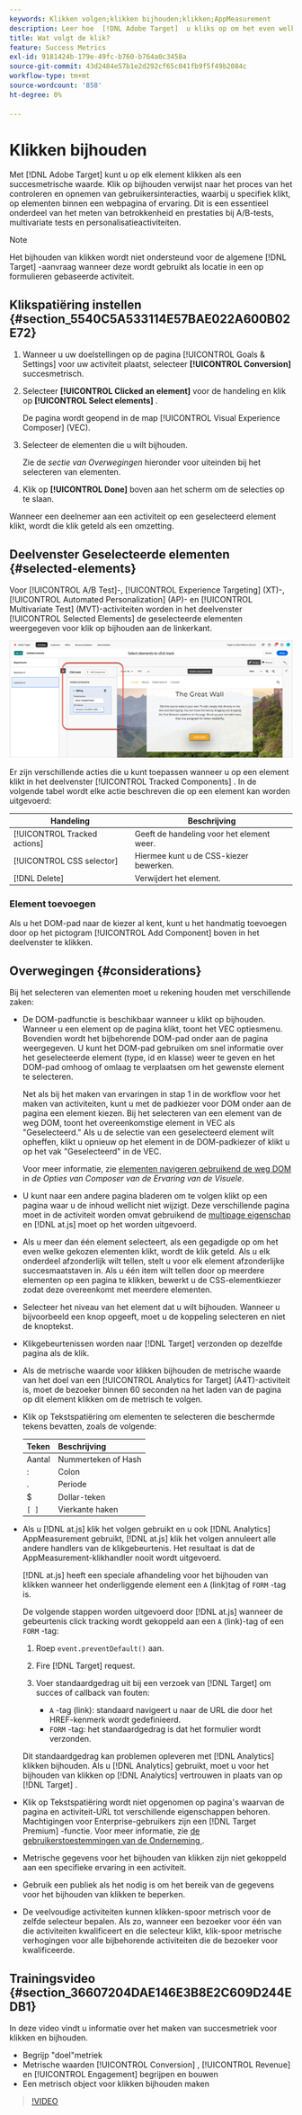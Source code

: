 ```yaml
---
keywords: Klikken volgen;klikken bijhouden;klikken;AppMeasurement
description: Leer hoe  [!DNL Adobe Target]  u kliks op om het even welk element als metrisch succes laat volgen.
title: Wat volgt de klik?
feature: Success Metrics
exl-id: 9181424b-179e-49fc-b760-b764a0c3458a
source-git-commit: 43d2484e57b1e2d292cf65c041fb9f5f49b2084c
workflow-type: tm+mt
source-wordcount: '858'
ht-degree: 0%

---
```


# Klikken bijhouden

Met [!DNL Adobe Target] kunt u op elk element klikken als een succesmetrische waarde. Klik op bijhouden verwijst naar het proces van het controleren en opnemen van gebruikersinteracties, waarbij u specifiek klikt, op elementen binnen een webpagina of ervaring. Dit is een essentieel onderdeel van het meten van betrokkenheid en prestaties bij A/B-tests, multivariate tests en personalisatieactiviteiten.

>[!NOTE]
>
>Het bijhouden van klikken wordt niet ondersteund voor de algemene [!DNL Target] -aanvraag wanneer deze wordt gebruikt als locatie in een op formulieren gebaseerde activiteit.

## Klikspatiëring instellen {#section_5540C5A533114E57BAE022A600B02E72}

1. Wanneer u uw doelstellingen op de pagina [!UICONTROL Goals & Settings] voor uw activiteit plaatst, selecteer **[!UICONTROL Conversion]** succesmetrisch.
1. Selecteer **[!UICONTROL Clicked an element]** voor de handeling en klik op **[!UICONTROL Select elements]** .

   De pagina wordt geopend in de map [!UICONTROL Visual Experience Composer] (VEC).

1. Selecteer de elementen die u wilt bijhouden.

   Zie de *sectie van Overwegingen* hieronder voor uiteinden bij het selecteren van elementen.

1. Klik op **[!UICONTROL Done]** boven aan het scherm om de selecties op te slaan.

Wanneer een deelnemer aan een activiteit op een geselecteerd element klikt, wordt die klik geteld als een omzetting.

## Deelvenster Geselecteerde elementen {#selected-elements}

Voor [!UICONTROL A/B Test]-, [!UICONTROL Experience Targeting] (XT)-, [!UICONTROL Automated Personalization] (AP)- en [!UICONTROL Multivariate Test] (MVT)-activiteiten worden in het deelvenster [!UICONTROL Selected Elements] de geselecteerde elementen weergegeven voor klik op bijhouden aan de linkerkant.

![ Geselecteerde paneel van Elementen ](/help/main/c-activities/r-success-metrics/assets/selected-elements.png)

Er zijn verschillende acties die u kunt toepassen wanneer u op een element klikt in het deelvenster [!UICONTROL Tracked Components] . In de volgende tabel wordt elke actie beschreven die op een element kan worden uitgevoerd:

| Handeling | Beschrijving |
| --- | --- |
| [!UICONTROL Tracked actions] | Geeft de handeling voor het element weer. |
| [!UICONTROL CSS selector] | Hiermee kunt u de CSS-kiezer bewerken. |
| [!DNL Delete] | Verwijdert het element. |

### Element toevoegen

Als u het DOM-pad naar de kiezer al kent, kunt u het handmatig toevoegen door op het pictogram [!UICONTROL Add Component] boven in het deelvenster te klikken.

## Overwegingen {#considerations}

Bij het selecteren van elementen moet u rekening houden met verschillende zaken:

* De DOM-padfunctie is beschikbaar wanneer u klikt op bijhouden. Wanneer u een element op de pagina klikt, toont het VEC optiesmenu. Bovendien wordt het bijbehorende DOM-pad onder aan de pagina weergegeven. U kunt het DOM-pad gebruiken om snel informatie over het geselecteerde element (type, id en klasse) weer te geven en het DOM-pad omhoog of omlaag te verplaatsen om het gewenste element te selecteren.

  Net als bij het maken van ervaringen in stap 1 in de workflow voor het maken van activiteiten, kunt u met de padkiezer voor DOM onder aan de pagina een element kiezen. Bij het selecteren van een element van de weg DOM, toont het overeenkomstige element in VEC als &quot;Geselecteerd.&quot; Als u de selectie van een geselecteerd element wilt opheffen, klikt u opnieuw op het element in de DOM-padkiezer of klikt u op het vak &quot;Geselecteerd&quot; in de VEC.

  Voor meer informatie, zie [ elementen navigeren gebruikend de weg DOM ](/help/main/c-experiences/c-visual-experience-composer/viztarget-options.md#dom-path) in *de Opties van Composer van de Ervaring van de Visuele*.

* U kunt naar een andere pagina bladeren om te volgen klikt op een pagina waar u de inhoud wellicht niet wijzigt. Deze verschillende pagina moet in de activiteit worden omvat gebruikend de [ multipage eigenschap ](/help/main/c-experiences/c-visual-experience-composer/multipage-activity.md#concept_277E096063E14813AC5D8EDFA1D2ED48) en [!DNL at.js] moet op het worden uitgevoerd.
* Als u meer dan één element selecteert, als een gegadigde op om het even welke gekozen elementen klikt, wordt de klik geteld. Als u elk onderdeel afzonderlijk wilt tellen, stelt u voor elk element afzonderlijke succesmaatstaven in. Als u één item wilt tellen door op meerdere elementen op een pagina te klikken, bewerkt u de CSS-elementkiezer zodat deze overeenkomt met meerdere elementen.
* Selecteer het niveau van het element dat u wilt bijhouden. Wanneer u bijvoorbeeld een knop opgeeft, moet u de koppeling selecteren en niet de knoptekst.
* Klikgebeurtenissen worden naar [!DNL Target] verzonden op dezelfde pagina als de klik.
* Als de metrische waarde voor klikken bijhouden de metrische waarde van het doel van een [!UICONTROL Analytics for Target] (A4T)-activiteit is, moet de bezoeker binnen 60 seconden na het laden van de pagina op dit element klikken om de metrisch te volgen.
* Klik op Tekstspatiëring om elementen te selecteren die beschermde tekens bevatten, zoals de volgende:

  | Teken | Beschrijving |
  |---|---|
  | Aantal | Nummerteken of Hash |
  | : | Colon |
  | . | Periode |
  | $ | Dollar-teken |
  | `[ ]` | Vierkante haken |

* Als u [!DNL at.js] klik het volgen gebruikt en u ook [!DNL Analytics] AppMeasurement gebruikt, [!DNL at.js] klik het volgen annuleert alle andere handlers van de klikgebeurtenis. Het resultaat is dat de AppMeasurement-klikhandler nooit wordt uitgevoerd.

  [!DNL at.js] heeft een speciale afhandeling voor het bijhouden van klikken wanneer het onderliggende element een `A` (link)tag of `FORM` -tag is.

  De volgende stappen worden uitgevoerd door [!DNL at.js] wanneer de gebeurtenis click tracking wordt gekoppeld aan een `A` (link)-tag of een `FORM` -tag:

   1. Roep `event.preventDefault()` aan.

   1. Fire [!DNL Target] request.

   1. Voer standaardgedrag uit bij een verzoek van [!DNL Target] om succes of callback van fouten:

      * `A` -tag (link): standaard navigeert u naar de URL die door het HREF-kenmerk wordt gedefinieerd.
      * `FORM` -tag: het standaardgedrag is dat het formulier wordt verzonden.

  Dit standaardgedrag kan problemen opleveren met [!DNL Analytics] klikken bijhouden. Als u [!DNL Analytics] gebruikt, moet u voor het bijhouden van klikken op [!DNL Analytics] vertrouwen in plaats van op [!DNL Target] .

* Klik op Tekstspatiëring wordt niet opgenomen op pagina&#39;s waarvan de pagina en activiteit-URL tot verschillende eigenschappen behoren. Machtigingen voor Enterprise-gebruikers zijn een [!DNL Target Premium] -functie. Voor meer informatie, zie [ de gebruikerstoestemmingen van de Onderneming ](/help/main/administrating-target/c-user-management/property-channel/property-channel.md).

* Metrische gegevens voor het bijhouden van klikken zijn niet gekoppeld aan een specifieke ervaring in een activiteit.

* Gebruik een publiek als het nodig is om het bereik van de gegevens voor het bijhouden van klikken te beperken.

* De veelvoudige activiteiten kunnen klikken-spoor metrisch voor de zelfde selecteur bepalen. Als zo, wanneer een bezoeker voor één van die activiteiten kwalificeert en die selecteur klikt, klik-spoor metrische verhogingen voor alle bijbehorende activiteiten die de bezoeker voor kwalificeerde.

## Trainingsvideo {#section_36607204DAE146E3B8E2C609D244EDB1}

In deze video vindt u informatie over het maken van succesmetriek voor klikken en bijhouden.

* Begrijp &quot;doel&quot;metriek
* Metrische waarden [!UICONTROL Conversion] , [!UICONTROL Revenue] en [!UICONTROL Engagement] begrijpen en bouwen
* Een metrisch object voor klikken bijhouden maken

>[!VIDEO](https://video.tv.adobe.com/v/17380)
